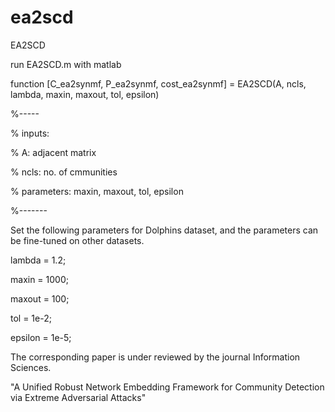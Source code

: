# ea2scd
EA2SCD

run EA2SCD.m with matlab

function [C_ea2synmf, P_ea2synmf, cost_ea2synmf] = EA2SCD(A, ncls, lambda, maxin, maxout, tol, epsilon)

%-----

% inputs:

% A: adjacent matrix

% ncls: no. of cmmunities

% parameters: maxin, maxout, tol, epsilon

%-------

Set the following parameters for Dolphins dataset, and the parameters can be fine-tuned on other datasets.

lambda = 1.2;

maxin = 1000;

maxout = 100; 

tol = 1e-2;

epsilon = 1e-5;

The corresponding paper is under reviewed by the journal Information Sciences.

"A Unified Robust Network Embedding Framework for Community Detection via Extreme Adversarial Attacks"
